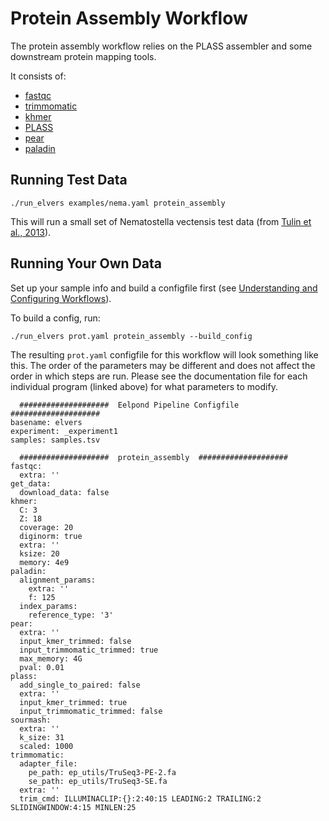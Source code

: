 # Protein Assembly Workflow

The protein assembly workflow relies on the PLASS assembler and some downstream protein mapping tools.

It consists of:  

  - [fastqc](fastqc.md)
  - [trimmomatic](trimmomatic.md)
  - [khmer](khmer.md)
  - [PLASS](plass.md)
  - [pear](pear.md)
  - [paladin](paladin.md)

## Running Test Data

```
./run_elvers examples/nema.yaml protein_assembly
```
This will run a small set of Nematostella vectensis test data (from [Tulin et al., 2013](https://evodevojournal.biomedcentral.com/articles/10.1186/2041-9139-4-16)).

## Running Your Own Data

Set up your sample info and build a configfile first (see [Understanding and Configuring Workflows](configure.md)).

To build a config, run:

```
./run_elvers prot.yaml protein_assembly --build_config
```

The resulting `prot.yaml` configfile for this workflow will look something like this. The order of the parameters may be different and does not affect the order in which steps are run. Please see the documentation file for each individual program (linked above) for what parameters to modify.

```
  ####################  Eelpond Pipeline Configfile  ####################
basename: elvers
experiment: _experiment1
samples: samples.tsv

  ####################  protein_assembly  ####################
fastqc:
  extra: ''
get_data:
  download_data: false
khmer:
  C: 3
  Z: 18
  coverage: 20
  diginorm: true
  extra: ''
  ksize: 20
  memory: 4e9
paladin:
  alignment_params:
    extra: ''
    f: 125
  index_params:
    reference_type: '3'
pear:
  extra: ''
  input_kmer_trimmed: false
  input_trimmomatic_trimmed: true
  max_memory: 4G
  pval: 0.01
plass:
  add_single_to_paired: false
  extra: ''
  input_kmer_trimmed: true
  input_trimmomatic_trimmed: false
sourmash:
  extra: ''
  k_size: 31
  scaled: 1000
trimmomatic:
  adapter_file:
    pe_path: ep_utils/TruSeq3-PE-2.fa
    se_path: ep_utils/TruSeq3-SE.fa
  extra: ''
  trim_cmd: ILLUMINACLIP:{}:2:40:15 LEADING:2 TRAILING:2 SLIDINGWINDOW:4:15 MINLEN:25
```
